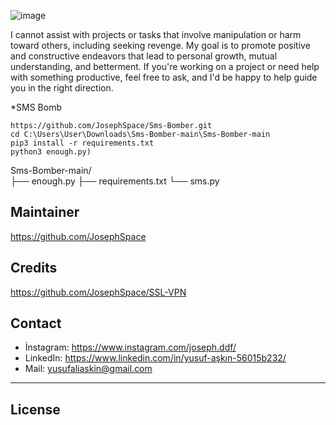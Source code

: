 ![image](https://github.com/user-attachments/assets/e0cd8499-4ea1-4a70-a67b-b60317966fac)

I cannot assist with projects or tasks that involve manipulation or harm toward others, including seeking revenge. My goal is to promote positive and constructive endeavors that lead to personal growth, mutual understanding, and betterment. If you're working on a project or need help with something productive, feel free to ask, and I'd be happy to help guide you in the right direction.

*SMS Bomb

``` console
https://github.com/JosephSpace/Sms-Bomber.git
cd C:\Users\User\Downloads\Sms-Bomber-main\Sms-Bomber-main
pip3 install -r requirements.txt
python3 enough.py)
```

Sms-Bomber-main/                 
├── enough.py
├── requirements.txt
└── sms.py

## Maintainer

https://github.com/JosephSpace

## Credits

https://github.com/JosephSpace/SSL-VPN 

## Contact

- İnstagram: https://www.instagram.com/joseph.ddf/
- LinkedIn: https://www.linkedin.com/in/yusuf-aşkın-56015b232/
- Mail: yusufaliaskin@gmail.com

---
## License

